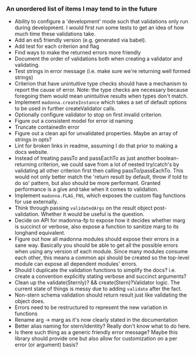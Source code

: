 ### An unordered list of items I may tend to in the future

- Ability to configure a 'development' mode such that validations only run
  during development.  I would first run some tests to get an idea of how much
  time these validations take.
- Add an es5 friendly version (e.g. generated via babel).
- Add test for each criterion and flag
- Find ways to make the returned errors more friendly
- Document the order of validations both when creating a validator and validating.
- Test strings in error message (i.e. make sure we're returning well
  formed strings)
- Criterion that have unintuitive type checks should have a mechanism to report
  the cause of error.  Note: the type checks are necessary because foregoing
  them would mean unintuitive results when types don't match.
- Implement `madonna.createInstance` which takes a set of default options to
  be used in further createValidator calls.
- Optionally configure validator to stop on first invalid criterion.
- Figure out a consistent model for error id naming
- Truncate containedIn error
- Figure out a clean api for unvalidated properties.  Maybe an array of strings
  in opts?
- Lint for broken links in readme, assuming I do that prior to making a
  docs website.
- Instead of treating passTo and passEachTo as just another boolean-returning
  criterion, we could save from a lot of nested try/catch's by validating all
  other criterion first then calling passTo/passEachTo.  This would not only
  better match the 'return result by default, throw if told to do so' pattern,
  but also should be more performant.  Granted performance is a give and take
  when it comes to validation.
- Implement `madonna.FLAG_FNS`, which exposes the custom flag functions for
  use externally.
- Think through passing `validatedArgs` on the result object post-validation.
  Whether it would be useful is the  question.
- Decide on API for madonna-fp to expose how it decides whether marg is
  succinct or verbose, also expose a function to sanitize marg to its
  longhand equivalent.
- Figure out how all madonna modules should expose their errors in a sane way.
  Basically you should be able to get all the possible errors when using any
  version of each module.  Since many modules consume each other, this means
  a common api should be created so the top-level module can expose all
  dependent modules' errors.
- Should I duplicate the validation functions to simplify the docs?  i.e. create
  a convention explicitly stating verbose and succinct arguments?
- Clean up the validate(Sternly)? && create(Stern)?Validator logic.  The current
  state of things is messy due to adding `validate` after the fact.
- Non-stern schema validation should return result just like validating the
  object does.
- Errors need to be restructured to represent the new variation in functions
- Rename arg -> marg as it's now clearly stated in the documentation
- Better alias naming for stern/identity?  Really don't know what to do here.
- Is there such thing as a generic friendly error message?  Maybe this library
  should provide one but also allow for customization on a per error (or
  argument) basis?
